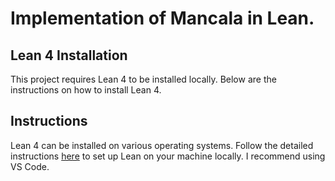 # Implementation of Mancala in Lean.

## Lean 4 Installation

This project requires Lean 4 to be installed locally. Below are the instructions on how to install Lean 4.

## Instructions
Lean 4 can be installed on various operating systems. Follow the detailed instructions [here](https://leanprover.github.io/lean4/doc/quickstart.html) to set up Lean on your machine locally. I recommend using VS Code.
